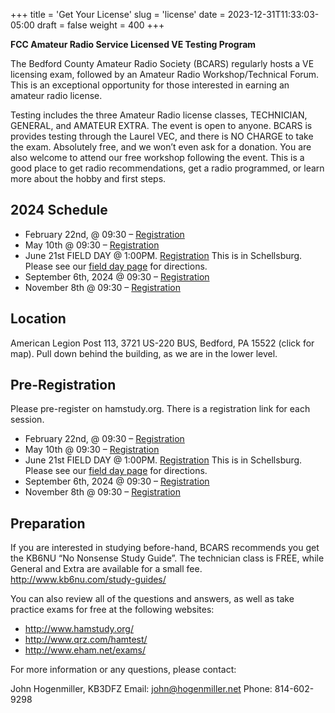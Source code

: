 +++
title = 'Get Your License'
slug = 'license'
date = 2023-12-31T11:33:03-05:00
draft = false
weight = 400
+++

**FCC Amateur Radio Service Licensed VE Testing Program**

The Bedford County Amateur Radio Society (BCARS) regularly hosts a VE licensing exam, followed by an Amateur Radio Workshop/Technical Forum. This is an exceptional opportunity for those interested in earning an amateur radio license.

Testing includes the three Amateur Radio license classes, TECHNICIAN, GENERAL, and AMATEUR EXTRA. The event is open to anyone. BCARS is provides testing through the Laurel VEC, and there is NO CHARGE to take the exam. Absolutely free, and we won’t even ask for a donation. You are also welcome to attend our free workshop following the event. This is a good place to get radio recommendations, get a radio programmed, or learn more about the hobby and first steps.



## 2024 Schedule


<!-- always copy this schedule down to pre-registration on change -->

- February 22nd, @ 09:30 – [Registration](https://ham.study/sessions/679fc14e0463b748e9c9a2c2/1)
- May 10th @ 09:30 – [Registration](https://ham.study/sessions/679fc16da4b71c8cd3c2313f/1)
- June 21st FIELD DAY @ 1:00PM. [Registration](https://ham.study/sessions/679fc5d44c2b5b77ccd5ceb0/1) This is in Schellsburg. Please see our [field day page](/fieldday) for directions.
- September 6th, 2024 @ 09:30 – [Registration](https://ham.study/sessions/679fc1eda4b71cf71bc2329d/1)
- November 8th @ 09:30 – [Registration](https://ham.study/sessions/679fc1a3d02e190f5c5a6acc/1)

<!-- always copy this schedule down to pre-registration on change -->

## Location

American Legion Post 113, 3721 US-220 BUS, Bedford, PA 15522 (click for map).  Pull down behind the building, as we are in the lower level.

## Pre-Registration

Please pre-register on hamstudy.org. There is a registration link for each session.

<!-- always copy this schedule down to pre-registration on change -->

- February 22nd, @ 09:30 – [Registration](https://ham.study/sessions/679fc14e0463b748e9c9a2c2/1)
- May 10th @ 09:30 – [Registration](https://ham.study/sessions/679fc16da4b71c8cd3c2313f/1)
- June 21st FIELD DAY @ 1:00PM. [Registration](https://ham.study/sessions/679fc5d44c2b5b77ccd5ceb0/1) This is in Schellsburg. Please see our [field day page](/fieldday) for directions.
- September 6th, 2024 @ 09:30 – [Registration](https://ham.study/sessions/679fc1eda4b71cf71bc2329d/1)
- November 8th @ 09:30 – [Registration](https://ham.study/sessions/679fc1a3d02e190f5c5a6acc/1)

<!-- always copy this schedule down to pre-registration on change -->

     
## Preparation

If you are interested in studying before-hand, BCARS recommends you get the KB6NU “No Nonsense Study Guide”.  The technician class is FREE, while General and Extra are available for a small fee. http://www.kb6nu.com/study-guides/

You can also review all of the questions and answers, as well as take practice exams for free at the following websites:

- http://www.hamstudy.org/
- http://www.qrz.com/hamtest/
- http://www.eham.net/exams/

For more information or any questions, please contact:

John Hogenmiller, KB3DFZ
Email: john@hogenmiller.net
Phone: 814-602-9298

